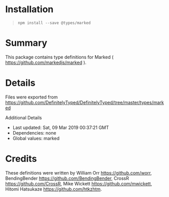 # Installation
> `npm install --save @types/marked`

# Summary
This package contains type definitions for Marked ( https://github.com/markedjs/marked ).

# Details
Files were exported from https://github.com/DefinitelyTyped/DefinitelyTyped/tree/master/types/marked

Additional Details
 * Last updated: Sat, 09 Mar 2019 00:37:21 GMT
 * Dependencies: none
 * Global values: marked

# Credits
These definitions were written by William Orr <https://github.com/worr>, BendingBender <https://github.com/BendingBender>, CrossR <https://github.com/CrossR>, Mike Wickett <https://github.com/mwickett>, Hitomi Hatsukaze <https://github.com/htkzhtm>.
